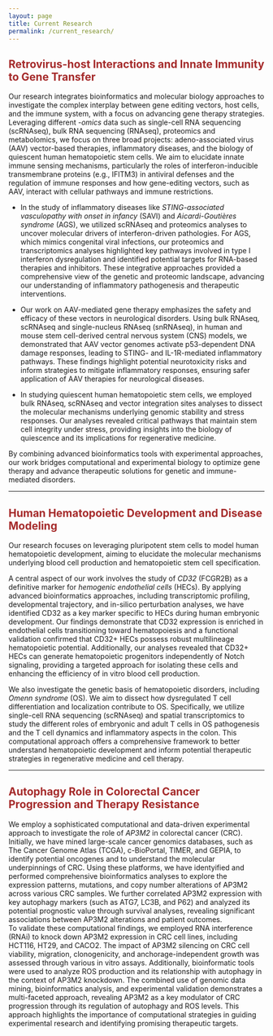 ```yaml
---
layout: page
title: Current Research
permalink: /current_research/
---
```


## <span style="color:brown"> Retrovirus-host Interactions and Innate Immunity to Gene Transfer </span>

Our research integrates bioinformatics and molecular biology approaches to investigate the complex interplay between gene editing vectors, host cells, and the immune system, with a focus on advancing gene therapy strategies.  
Leveraging different *-omics* data such as single-cell RNA sequencing (scRNAseq), bulk RNA sequencing (RNAseq), proteomics and metabolomics, we focus on three broad projects: adeno-associated virus (AAV) vector-based therapies, inflammatory diseases, and the biology of quiescent human hematopoietic stem cells. We aim to elucidate innate immune sensing mechanisms, particularly the roles of interferon-inducible transmembrane proteins (e.g., IFITM3) in antiviral defenses and the regulation of immune responses and how gene-editing vectors, such as AAV, interact with cellular pathways and immune restrictions.

- In the study of inflammatory diseases like *STING-associated vasculopathy with onset in infancy* (SAVI) and *Aicardi-Goutières syndrome* (AGS), we utilized scRNAseq and proteomics analyses to uncover molecular drivers of interferon-driven pathologies. For AGS, which mimics congenital viral infections, our proteomics and transcriptomics analyses highlighted key pathways involved in type I interferon dysregulation and identified potential targets for RNA-based therapies and inhibitors. These integrative approaches provided a comprehensive view of the genetic and proteomic landscape, advancing our understanding of inflammatory pathogenesis and therapeutic interventions.

- Our work on AAV-mediated gene therapy emphasizes the safety and efficacy of these vectors in neurological disorders. Using bulk RNAseq, scRNAseq and single-nucleus RNAseq (snRNAseq), in human and mouse stem cell-derived central nervous system (CNS) models, we demonstrated that AAV vector genomes activate p53-dependent DNA damage responses, leading to STING- and IL-1R-mediated inflammatory pathways. These findings highlight potential neurotoxicity risks and inform strategies to mitigate inflammatory responses, ensuring safer application of AAV therapies for neurological diseases.

- In studying quiescent human hematopoietic stem cells, we employed bulk RNAseq, scRNAseq and vector integration sites analyses to dissect the molecular mechanisms underlying genomic stability and stress responses. Our analyses revealed critical pathways that maintain stem cell integrity under stress, providing insights into the biology of quiescence and its implications for regenerative medicine.

By combining advanced bioinformatics tools with experimental approaches, our work bridges computational and experimental biology to optimize gene therapy and advance therapeutic solutions for genetic and immune-mediated disorders.


---


## <span style="color:brown"> Human Hematopoietic Development and Disease Modeling </span>

Our research focuses on leveraging pluripotent stem cells to model human hematopoietic development, aiming to elucidate the molecular mechanisms underlying blood cell production and hematopoietic stem cell specification.

A central aspect of our work involves the study of *CD32* (FCGR2B) as a definitive marker for *hemogenic endothelial cells* (HECs). By applying advanced bioinformatics approaches, including transcriptomic profiling, developmental trajectory, and in-silico perturbation analyses, we have identified CD32 as a key marker specific to HECs during human embryonic development. Our findings demonstrate that CD32 expression is enriched in endothelial cells transitioning toward hematopoiesis and a functional validation confirmed that CD32+ HECs possess robust multilineage hematopoietic potential. Additionally, our analyses revealed that CD32+ HECs can generate hematopoietic progenitors independently of Notch signaling, providing a targeted approach for isolating these cells and enhancing the efficiency of in vitro blood cell production.

We also investigate the genetic basis of hematopoietic disorders, including *Omenn syndrome* (OS). We aim to dissect how dysregulated T cell differentiation and localization contribute to OS. Specifically, we utilize single-cell RNA sequencing (scRNAseq) and spatial transcriptomics to study the different roles of embryonic and adult T cells in OS pathogenesis and the T cell dynamics and inflammatory aspects in the colon. This computational approach offers a comprehensive framework to better understand hematopoietic development and inform potential therapeutic strategies in regenerative medicine and cell therapy.


---


## <span style="color:brown"> Autophagy Role in Colorectal Cancer Progression and Therapy Resistance </span>

We employ a sophisticated computational and data-driven experimental approach to investigate the role of *AP3M2* in colorectal cancer (CRC). Initially, we have mined large-scale cancer genomics databases, such as The Cancer Genome Atlas (TCGA), c-BioPortal, TIMER, and GEPIA, to identify potential oncogenes and to understand the molecular underpinnings of CRC. Using these platforms, we have identyified and performed comprehensive bioinformatics analyses to explore the expression patterns, mutations, and copy number alterations of AP3M2 across various CRC samples. We further correlated AP3M2 expression with key autophagy markers (such as ATG7, LC3B, and P62) and analyzed its potential prognostic value through survival analyses, revealing significant associations between AP3M2 alterations and patient outcomes.  
To validate these computational findings, we employed RNA interference (RNAi) to knock down AP3M2 expression in CRC cell lines, including HCT116, HT29, and CACO2. The impact of AP3M2 silencing on CRC cell viability, migration, clonogenicity, and anchorage-independent growth was assessed through various in vitro assays. Additionally, bioinformatic tools were used to analyze ROS production and its relationship with autophagy in the context of AP3M2 knockdown. The combined use of genomic data mining, bioinformatics analysis, and experimental validation demonstrates a multi-faceted approach, revealing AP3M2 as a key modulator of CRC progression through its regulation of autophagy and ROS levels. This approach highlights the importance of computational strategies in guiding experimental research and identifying promising therapeutic targets.


